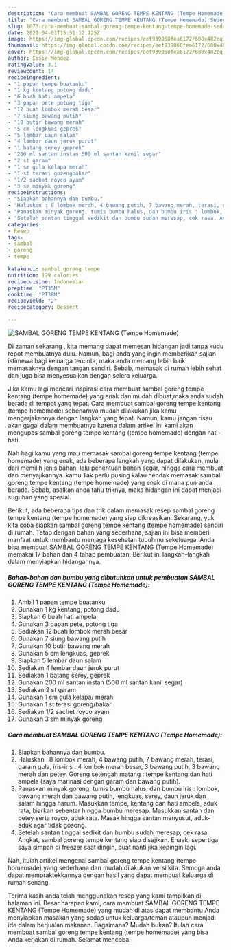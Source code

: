 ```yaml
---
description: "Cara membuat SAMBAL GORENG TEMPE KENTANG (Tempe Homemade) Sederhana Untuk Jualan"
title: "Cara membuat SAMBAL GORENG TEMPE KENTANG (Tempe Homemade) Sederhana Untuk Jualan"
slug: 1073-cara-membuat-sambal-goreng-tempe-kentang-tempe-homemade-sederhana-untuk-jualan
date: 2021-04-01T15:51:12.125Z
image: https://img-global.cpcdn.com/recipes/eef939060fea6172/680x482cq70/sambal-goreng-tempe-kentang-tempe-homemade-foto-resep-utama.jpg
thumbnail: https://img-global.cpcdn.com/recipes/eef939060fea6172/680x482cq70/sambal-goreng-tempe-kentang-tempe-homemade-foto-resep-utama.jpg
cover: https://img-global.cpcdn.com/recipes/eef939060fea6172/680x482cq70/sambal-goreng-tempe-kentang-tempe-homemade-foto-resep-utama.jpg
author: Essie Mendez
ratingvalue: 3.1
reviewcount: 14
recipeingredient:
- "1 papan tempe buatanku"
- "1 kg kentang potong dadu"
- "6 buah hati ampela"
- "3 papan pete potong tiga"
- "12 buah lombok merah besar"
- "7 siung bawang putih"
- "10 butir bawang merah"
- "5 cm lengkuas geprek"
- "5 lembar daun salam"
- "4 lembar daun jeruk purut"
- "1 batang serey geprek"
- "200 ml santan instan 500 ml santan kanil segar"
- "2 st garam"
- "1 sm gula kelapa merah"
- "1 st terasi gorengbakar"
- "1/2 sachet royco ayam"
- "3 sm minyak goreng"
recipeinstructions:
- "Siapkan bahannya dan bumbu."
- "Haluskan : 8 lombok merah, 4 bawang putih, 7 bawang merah, terasi, garam gula, iris-iris : 4 lombok merah besar, 3 bawang putih, 3 bawang merah dan petey. Goreng setengah matang : tempe kentang dan hati ampela (saya marinasi dengan garam dan bawang putih)."
- "Panaskan minyak goreng, tumis bumbu halus, dan bumbu iris : lombok, bawang merah dan bawang putih, lengkuas, serey, daun jeruk dan salam hingga harum. Masukkan tempe, kentang dan hati ampela, aduk rata, biarkan sebentar hingga bumbu meresap. Masukkan santan dan petey serta royco, aduk rata. Masak hingga santan menyusut, aduk-aduk agar tidak gosong."
- "Setelah santan tinggal sedikit dan bumbu sudah meresap, cek rasa. Angkat, sambal goreng tempe kentang siap disajikan. Enaak, sepertiga saya simpan di freezer saat dingin, buat nanti jika kepingin lagi."
categories:
- Resep
tags:
- sambal
- goreng
- tempe

katakunci: sambal goreng tempe 
nutrition: 129 calories
recipecuisine: Indonesian
preptime: "PT35M"
cooktime: "PT38M"
recipeyield: "2"
recipecategory: Dessert

---
```



![SAMBAL GORENG TEMPE KENTANG (Tempe Homemade)](https://img-global.cpcdn.com/recipes/eef939060fea6172/680x482cq70/sambal-goreng-tempe-kentang-tempe-homemade-foto-resep-utama.jpg)

Di zaman  sekarang , kita memang dapat memesan hidangan jadi tanpa kudu repot membuatnya dulu. Namun, bagi anda yang ingin memberikan sajian istimewa bagi keluarga tercinta, maka anda memang lebih baik memasaknya dengan tangan sendiri. Sebab, memasak di rumah lebih sehat dan juga bisa menyesuaikan dengan selera keluarga.

Jika kamu lagi mencari inspirasi cara membuat sambal goreng tempe kentang (tempe homemade) yang enak dan mudah dibuat,maka anda sudah berada di tempat yang tepat. Cara membuat sambal goreng tempe kentang (tempe homemade)  sebenarnya mudah dilakukan jika kamu mengerjakannya dengan langkah yang tepat. Namun, kamu jangan risau akan gagal dalam membuatnya 
karena dalam artikel ini kami akan mengupas sambal goreng tempe kentang (tempe homemade) dengan hati-hati.  



Nah bagi kamu yang mau memasak sambal goreng tempe kentang (tempe homemade) yang enak, ada beberapa langkah yang dapat dilakukan, mulai dari memilih jenis bahan, lalu penentuan bahan segar, hingga cara membuat dan menyajikannya. kamu Tak perlu pusing kalau hendak memasak sambal goreng tempe kentang (tempe homemade) yang enak di mana pun anda berada. Sebab, asalkan anda  tahu triknya, maka hidangan ini dapat menjadi suguhan yang spesial.

Berikut, ada beberapa tips dan trik dalam memasak resep sambal goreng tempe kentang (tempe homemade) yang siap dikreasikan. Sekarang, yuk kita coba siapkan sambal goreng tempe kentang (tempe homemade) sendiri di rumah. Tetap dengan bahan yang sederhana, sajian ini bisa memberi manfaat untuk membantu menjaga kesehatan tubuhmu sekeluarga. Anda bisa membuat SAMBAL GORENG TEMPE KENTANG (Tempe Homemade) memakai 17 bahan dan 4 tahap pembuatan. Berikut ini langkah-langkah dalam menyiapkan hidangannya.

<!--inarticleads1-->

##### Bahan-bahan dan bumbu yang dibutuhkan untuk pembuatan SAMBAL GORENG TEMPE KENTANG (Tempe Homemade):

1. Ambil 1 papan tempe buatanku
1. Gunakan 1 kg kentang, potong dadu
1. Siapkan 6 buah hati ampela
1. Gunakan 3 papan pete, potong tiga
1. Sediakan 12 buah lombok merah besar
1. Gunakan 7 siung bawang putih
1. Gunakan 10 butir bawang merah
1. Gunakan 5 cm lengkuas, geprek
1. Siapkan 5 lembar daun salam
1. Sediakan 4 lembar daun jeruk purut
1. Sediakan 1 batang serey, geprek
1. Gunakan 200 ml santan instan (500 ml santan kanil segar)
1. Sediakan 2 st garam
1. Gunakan 1 sm gula kelapa/ merah
1. Gunakan 1 st terasi goreng/bakar
1. Sediakan 1/2 sachet royco ayam
1. Gunakan 3 sm minyak goreng




<!--inarticleads2-->

##### Cara membuat SAMBAL GORENG TEMPE KENTANG (Tempe Homemade):

1. Siapkan bahannya dan bumbu.
1. Haluskan : 8 lombok merah, 4 bawang putih, 7 bawang merah, terasi, garam gula, iris-iris : 4 lombok merah besar, 3 bawang putih, 3 bawang merah dan petey. Goreng setengah matang : tempe kentang dan hati ampela (saya marinasi dengan garam dan bawang putih).
1. Panaskan minyak goreng, tumis bumbu halus, dan bumbu iris : lombok, bawang merah dan bawang putih, lengkuas, serey, daun jeruk dan salam hingga harum. Masukkan tempe, kentang dan hati ampela, aduk rata, biarkan sebentar hingga bumbu meresap. Masukkan santan dan petey serta royco, aduk rata. Masak hingga santan menyusut, aduk-aduk agar tidak gosong.
1. Setelah santan tinggal sedikit dan bumbu sudah meresap, cek rasa. Angkat, sambal goreng tempe kentang siap disajikan. Enaak, sepertiga saya simpan di freezer saat dingin, buat nanti jika kepingin lagi.




Nah, itulah artikel mengenai  sambal goreng tempe kentang (tempe homemade)  yang sederhana dan mudah dilakukan versi kita. Semoga anda dapat mempraktekkannya dengan hasil yang dapat membuat keluarga di rumah senang. 

Terima kasih anda telah menggunakan resep yang kami tampilkan di halaman ini. Besar harapan kami, cara membuat  SAMBAL GORENG TEMPE KENTANG (Tempe Homemade) yang mudah di atas dapat membantu Anda menyiapkan masakan yang sedap untuk keluarga/teman ataupun menjadi ide dalam berjualan makanan. Bagaimana? Mudah bukan? Itulah cara membuat sambal goreng tempe kentang (tempe homemade) yang bisa Anda kerjakan di rumah. Selamat mencoba!

